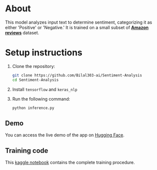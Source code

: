 # About
This model analyzes input text to determine sentiment, categorizing it as either 'Positive' or 'Negative.' It is trained on a small subset of [**Amazon reviews**](https://www.kaggle.com/datasets/kritanjalijain/amazon-reviews) dataset.

# Setup instructions
1. Clone the repository:
   
   ```bash
   git clone https://github.com/Bilal303-ai/Sentiment-Analysis
   cd Sentiment-Analysis
   ```
3. Install `tensorflow` and `keras_nlp`

5. Run the following command:
   
   ```bash
   python inference.py
   ```

## Demo
You can access the live demo of the app on [Hugging Face](https://huggingface.co/spaces/BilalHasan/Sentiment-Analysis).

## Training code
This [kaggle notebook](https://www.kaggle.com/code/bilalhasan12/sentiment-analysis-using-fnet) contains the complete training procedure.
